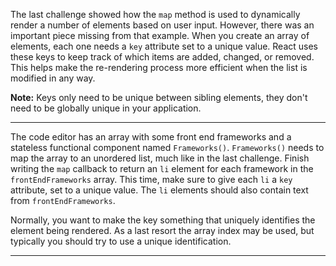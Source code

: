<div class="challenge-instructions react"><div><section id="description">
<p>The last challenge showed how the <code>map</code> method is used to dynamically render a number of elements based on user input. However, there was an important piece missing from that example. When you create an array of elements, each one needs a <code>key</code> attribute set to a unique value. React uses these keys to keep track of which items are added, changed, or removed. This helps make the re-rendering process more efficient when the list is modified in any way.</p>
<p><strong>Note:</strong> Keys only need to be unique between sibling elements, they don't need to be globally unique in your application.</p>
</section></div><hr/><div><section id="instructions">
<p>The code editor has an array with some front end frameworks and a stateless functional component named <code>Frameworks()</code>. <code>Frameworks()</code> needs to map the array to an unordered list, much like in the last challenge. Finish writing the <code>map</code> callback to return an <code>li</code> element for each framework in the <code>frontEndFrameworks</code> array. This time, make sure to give each <code>li</code> a <code>key</code> attribute, set to a unique value. The <code>li</code> elements should also contain text from <code>frontEndFrameworks</code>.</p>
<p>Normally, you want to make the key something that uniquely identifies the element being rendered. As a last resort the array index may be used, but typically you should try to use a unique identification.</p>
</section></div><hr/></div>